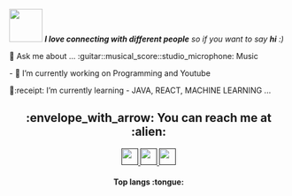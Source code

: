 
<!--
**JoshuaTwigg/JoshuaTwigg** is a ✨ _special_ ✨ repository because its `README.md` (this file) appears on your GitHub profile.
-->
<img src="https://media.giphy.com/media/LnQjpWaON8nhr21vNW/giphy.gif" width="60"> <em><b>I love connecting with different people</b> so if you want to say <b>hi</b> :)</em>

<p>
💬 Ask me about ...
:guitar::musical_score::studio_microphone: Music</p> 

<p>- 🔭 I’m currently working on Programming and Youtube</p>                                  <p> 🌱:receipt: I’m currently learning - JAVA, REACT, MACHINE LEARNING ...</p>

<h2 align="center"> :envelope_with_arrow: You can reach me at :alien:</h2>

<p align="center">

  <a href="">
    <img src="https://www.vectorlogo.zone/logos/linkedin/linkedin-icon.svg" alt="" height="30" width="30">
  </a>

  <a href="">
    <img src="https://www.vectorlogo.zone/logos/stackoverflow/stackoverflow-icon.svg" alt="" height="30" width="30">
  </a>
  
  <a href="">
    <img src="https://www.vectorlogo.zone/logos/youtube/youtube-icon.svg" alt="" height="30" width="30">
  </a>
</p>

<h4 align="center">Top langs :tongue:</h4>
